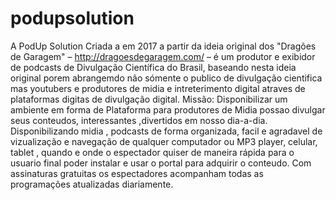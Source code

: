 # podupsolution
A PodUp Solution Criada a em 2017 a partir da ideia original dos "Dragões de Garagem"  – http://dragoesdegaragem.com/ –  é um produtor e exibidor de podcasts de  Divulgação Científica do Brasil, baseando nesta ideia original porem abrangemdo não sómente o publico de divulgação cientifica mas youtubers e produtores de midia e intreterimento digital atraves de plataformas digitas de divulgação digital.   Missão: Disponibilizar um ambiente em forma de Plataforma para  produtores de Midia possao divulgar seus  conteudos, interessantes ,divertidos em nosso dia-a-dia.   Disponibilizando midia , podcasts de forma organizada, facil e agradavel de vizualização e navegação de qualquer computador ou MP3 player, celular, tablet , quando e onde o espectador quiser de maneira rápida para o usuario final poder instalar e usar o portal para adquirir o conteudo.  Com assinaturas gratuitas os espectadores acompanham todas as programações atualizadas diariamente.
